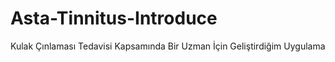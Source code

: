 # Asta-Tinnitus-Introduce
Kulak Çınlaması Tedavisi Kapsamında Bir Uzman İçin Geliştirdiğim Uygulama
